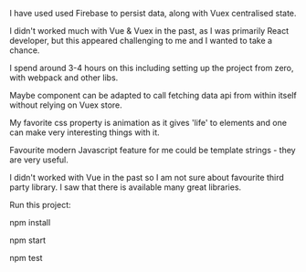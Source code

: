I have used used Firebase to persist data, along with Vuex centralised state.


I didn't worked much with Vue & Vuex in the past, as I was primarily React developer, but this appeared challenging to me and I wanted to take a chance.


I spend around 3-4 hours on this including setting up the project from zero, with webpack and other libs.


Maybe component can be adapted to call fetching data api from within itself without relying on Vuex store.


My favorite css property is animation as it gives 'life' to elements and one can make very interesting things with it.


Favourite modern Javascript feature for me could be template strings - they are very useful.


I didn't worked with Vue in the past so I am not sure about favourite third party library. I saw that there is available many great libraries.



Run this project:

npm install


npm start


npm test
